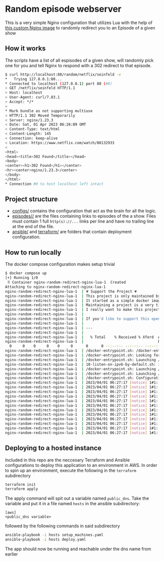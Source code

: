 # Random episode webserver

This is a very simple Nginx configuration that utilizes Lua with the help of
[this custom Nginx image](https://github.com/fabiocicerchia/nginx-lua) to randomly redirect
you to an Episode of a given show

## How it works

The scripts have a list of all espisodes of a given show, will randomly pick one for you and tell
Nginx to respond with a 302 redirect to that episode.

```bash
$ curl http://localhost:80/random/netflix/seinfeld -v
*   Trying 127.0.0.1:80...
* Connected to localhost (127.0.0.1) port 80 (#0)
> GET /netflix/seinfeld HTTP/1.1
> Host: localhost
> User-Agent: curl/7.83.1
> Accept: */*
> 
* Mark bundle as not supporting multiuse
< HTTP/1.1 302 Moved Temporarily
< Server: nginx/1.23.3
< Date: Sat, 01 Apr 2023 06:26:09 GMT
< Content-Type: text/html
< Content-Length: 145
< Connection: keep-alive
< Location: https://www.netflix.com/watch/80132933
< 
<html>
<head><title>302 Found</title></head>
<body>
<center><h1>302 Found</h1></center>
<hr><center>nginx/1.23.3</center>
</body>
</html>
* Connection #0 to host localhost left intact
```

## Project structure

- [configs/](configs/) contains the configuration that act as the brain for all the logic.
- [episodes/<service>/<show>](episodes/) are the files containing links to episodes of the a show.
Files must contain 1 full `http(s)://...` links per line and have no trailing line at
the end of the file.
- [ansible/](ansible/) and [terraform/](terraform/) are folders that contain deployment configuration.

## How to run locally

The docker compose configuration makes setup trivial

```bash
$ docker compose up
[+] Running 1/0
 ⠿ Container nginx-random-redirect-nginx-lua-1  Created                                                                                                        0.0s
Attaching to nginx-random-redirect-nginx-lua-1
nginx-random-redirect-nginx-lua-1  | 💗 Support the Project 💗
nginx-random-redirect-nginx-lua-1  | This project is only maintained by one person, Fabio Cicerchia <https://github.com/fabiocicerchia>.
nginx-random-redirect-nginx-lua-1  | It started as a simple docker image, now it updates automatically periodically and provides support for multiple disto 😎
nginx-random-redirect-nginx-lua-1  | Maintaining a project is a very time consuming activity, especially when done alone 💪
nginx-random-redirect-nginx-lua-1  | I really want to make this project better and become super cool 🚀
nginx-random-redirect-nginx-lua-1  | 
nginx-random-redirect-nginx-lua-1  | If you'd like to support this open-source project I'll appreciate any kind of contribution <https://github.com/sponsors/fabiocicerchia>.
nginx-random-redirect-nginx-lua-1  | 
nginx-random-redirect-nginx-lua-1  | ---
nginx-random-redirect-nginx-lua-1  | 
nginx-random-redirect-nginx-lua-1  |   % Total    % Received % Xferd  Average Speed   Time    Time     Time  Current
nginx-random-redirect-nginx-lua-1  |                                  Dload  Upload   Total   Spent    Left  Speed
  0     0    0     0    0     0      0      0 --:--:-- --:--:-- --:--:--     0
nginx-random-redirect-nginx-lua-1  | /docker-entrypoint.sh: /docker-entrypoint.d/ is not empty, will attempt to perform configuration
nginx-random-redirect-nginx-lua-1  | /docker-entrypoint.sh: Looking for shell scripts in /docker-entrypoint.d/
nginx-random-redirect-nginx-lua-1  | /docker-entrypoint.sh: Launching /docker-entrypoint.d/10-listen-on-ipv6-by-default.sh
nginx-random-redirect-nginx-lua-1  | 10-listen-on-ipv6-by-default.sh: info: IPv6 listen already enabled
nginx-random-redirect-nginx-lua-1  | /docker-entrypoint.sh: Launching /docker-entrypoint.d/20-envsubst-on-templates.sh
nginx-random-redirect-nginx-lua-1  | /docker-entrypoint.sh: Launching /docker-entrypoint.d/30-tune-worker-processes.sh
nginx-random-redirect-nginx-lua-1  | /docker-entrypoint.sh: Configuration complete; ready for start up
nginx-random-redirect-nginx-lua-1  | 2023/04/01 06:27:17 [notice] 1#1: using the "epoll" event method
nginx-random-redirect-nginx-lua-1  | 2023/04/01 06:27:17 [notice] 1#1: nginx/1.23.3
nginx-random-redirect-nginx-lua-1  | 2023/04/01 06:27:17 [notice] 1#1: built by gcc 12.2.1 20220924 (Alpine 12.2.1_git20220924-r4) 
nginx-random-redirect-nginx-lua-1  | 2023/04/01 06:27:17 [notice] 1#1: OS: Linux 5.15.49-linuxkit
nginx-random-redirect-nginx-lua-1  | 2023/04/01 06:27:17 [notice] 1#1: getrlimit(RLIMIT_NOFILE): 1048576:1048576
nginx-random-redirect-nginx-lua-1  | 2023/04/01 06:27:17 [notice] 1#1: start worker processes
nginx-random-redirect-nginx-lua-1  | 2023/04/01 06:27:17 [notice] 1#1: start worker process 25
nginx-random-redirect-nginx-lua-1  | 2023/04/01 06:27:17 [notice] 1#1: start worker process 26
nginx-random-redirect-nginx-lua-1  | 2023/04/01 06:27:17 [notice] 1#1: start worker process 27
nginx-random-redirect-nginx-lua-1  | 2023/04/01 06:27:17 [notice] 1#1: start worker process 28
nginx-random-redirect-nginx-lua-1  | 2023/04/01 06:27:17 [notice] 1#1: start worker process 29
nginx-random-redirect-nginx-lua-1  | 2023/04/01 06:27:17 [notice] 1#1: start worker process 30
```

## Deploying to a hosted instance

Included in this repo are the neccesary Terraform and Ansible configurations to deploy this application to
an environment in AWS. In order to spin up an environment, execute the following in the `terraform` subdirectory

```bash
terraform init
terraform apply
```

The apply command will spit out a variable named `public_dns`. Take the variable and put
it in a file named `hosts` in the ansible subdirectory:

```
[aws]
<public_dns variable>
```

followed by the following commands in said subdirectory

```bash
ansible-playbook -i hosts setup_machines.yaml
ansible-playbook -i hosts deploy.yaml
```

The app should now be running and reachable under the dns name from earlier